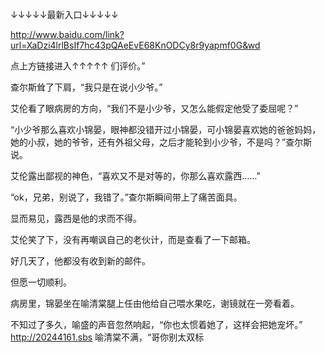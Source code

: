 ↓↓↓↓↓最新入口↓↓↓↓↓



http://www.baidu.com/link?url=XaDzi4lrlBsIf7hc43pQAeEvE68KnODCy8r9yapmf0G&wd



点上方链接进入↑↑↑↑↑
们评价。”

查尔斯耸了下肩，“我只是在说小少爷。”

艾伦看了眼病房的方向，“我们不是小少爷，又怎么能假定他受了委屈呢？”

“小少爷那么喜欢小锦晏，眼神都没错开过小锦晏，可小锦晏喜欢她的爸爸妈妈，她的小叔，她的爷爷，还有外祖父母，之后才能轮到小少爷，不是吗？”查尔斯说。

艾伦露出鄙视的神色，“喜欢又不是对等的，你那么喜欢露西……”

“ok，兄弟，别说了，我错了。”查尔斯瞬间带上了痛苦面具。

显而易见，露西是他的求而不得。

艾伦笑了下，没有再嘲讽自己的老伙计，而是查看了一下邮箱。

好几天了，他都没有收到新的邮件。

但愿一切顺利。

病房里，锦晏坐在喻清棠腿上任由他给自己喂水果吃，谢镜就在一旁看着。

不知过了多久，喻盛的声音忽然响起，“你也太惯着她了，这样会把她宠坏。”
http://20244161.sbs
喻清棠不满，“哥你别太双标
